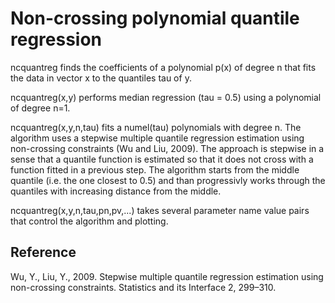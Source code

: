 # Non-crossing polynomial quantile regression

ncquantreg finds the coefficients of a polynomial p(x) of degree n that fits the data in vector x to the quantiles tau of y. 

ncquantreg(x,y) performs median regression (tau = 0.5) using a polynomial of degree n=1. 

ncquantreg(x,y,n,tau) fits a numel(tau) polynomials with degree n. The algorithm uses a stepwise multiple quantile regression estimation using non-crossing constraints (Wu and Liu, 2009). The approach is stepwise in a sense that a quantile function is estimated so that it does not cross with a function fitted in a previous step. The algorithm starts from the middle quantile (i.e. the one closest to 0.5) and than progressivly works through the quantiles with increasing distance from the middle.

ncquantreg(x,y,n,tau,pn,pv,...) takes several parameter name value pairs that control the algorithm and plotting. 

## Reference

Wu, Y., Liu, Y., 2009. Stepwise multiple quantile regression estimation using non-crossing constraints. Statistics and its Interface 2, 299–310.
